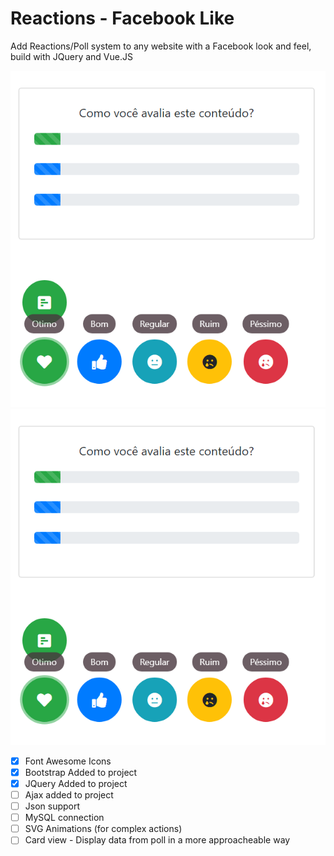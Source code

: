 # Reactions - Facebook Like

Add Reactions/Poll system to any website with a Facebook look and feel, build with JQuery and Vue.JS

![Imagem-base do projeto](https://github.com/lucgbrl/reactions/blob/master/images/cap.PNG)
![Captura da aplicação em 19/02](https://github.com/lucgbrl/reactions/blob/master/images/cap.PNG)
- [x] Font Awesome Icons
- [x] Bootstrap Added to project
- [x] JQuery Added to project
- [ ] Ajax added to project
- [ ] Json support
- [ ] MySQL connection
- [ ] SVG Animations (for complex actions)
- [ ] Card view - Display data from poll in a more approacheable way
